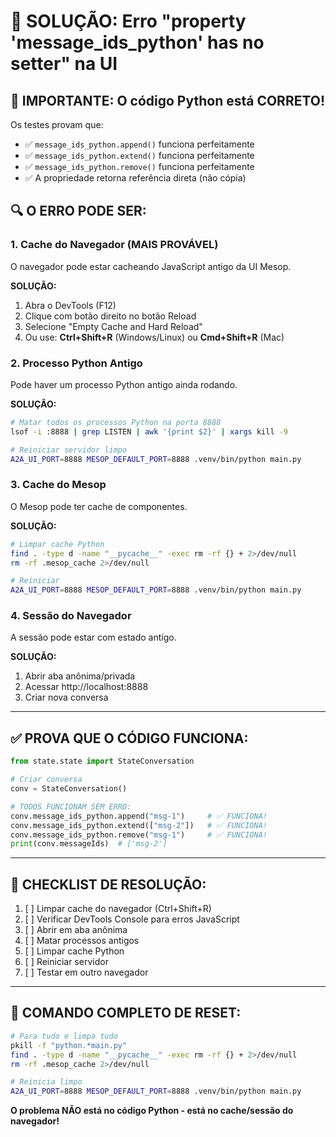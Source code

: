# 🚨 **SOLUÇÃO: Erro "property 'message_ids_python' has no setter" na UI**

## **📌 IMPORTANTE: O código Python está CORRETO!**

Os testes provam que:
- ✅ `message_ids_python.append()` funciona perfeitamente
- ✅ `message_ids_python.extend()` funciona perfeitamente  
- ✅ `message_ids_python.remove()` funciona perfeitamente
- ✅ A propriedade retorna referência direta (não cópia)

## **🔍 O ERRO PODE SER:**

### **1. Cache do Navegador (MAIS PROVÁVEL)**
O navegador pode estar cacheando JavaScript antigo da UI Mesop.

**SOLUÇÃO:**
1. Abra o DevTools (F12)
2. Clique com botão direito no botão Reload
3. Selecione "Empty Cache and Hard Reload"
4. Ou use: **Ctrl+Shift+R** (Windows/Linux) ou **Cmd+Shift+R** (Mac)

### **2. Processo Python Antigo**
Pode haver um processo Python antigo ainda rodando.

**SOLUÇÃO:**
```bash
# Matar todos os processos Python na porta 8888
lsof -i :8888 | grep LISTEN | awk '{print $2}' | xargs kill -9

# Reiniciar servidor limpo
A2A_UI_PORT=8888 MESOP_DEFAULT_PORT=8888 .venv/bin/python main.py
```

### **3. Cache do Mesop**
O Mesop pode ter cache de componentes.

**SOLUÇÃO:**
```bash
# Limpar cache Python
find . -type d -name "__pycache__" -exec rm -rf {} + 2>/dev/null
rm -rf .mesop_cache 2>/dev/null

# Reiniciar
A2A_UI_PORT=8888 MESOP_DEFAULT_PORT=8888 .venv/bin/python main.py
```

### **4. Sessão do Navegador**
A sessão pode estar com estado antigo.

**SOLUÇÃO:**
1. Abrir aba anônima/privada
2. Acessar http://localhost:8888
3. Criar nova conversa

---

## **✅ PROVA QUE O CÓDIGO FUNCIONA:**

```python
from state.state import StateConversation

# Criar conversa
conv = StateConversation()

# TODOS FUNCIONAM SEM ERRO:
conv.message_ids_python.append("msg-1")     # ✅ FUNCIONA!
conv.message_ids_python.extend(["msg-2"])   # ✅ FUNCIONA!
conv.message_ids_python.remove("msg-1")     # ✅ FUNCIONA!
print(conv.messageIds)  # ['msg-2']
```

---

## **🎯 CHECKLIST DE RESOLUÇÃO:**

1. [ ] Limpar cache do navegador (Ctrl+Shift+R)
2. [ ] Verificar DevTools Console para erros JavaScript
3. [ ] Abrir em aba anônima
4. [ ] Matar processos antigos
5. [ ] Limpar cache Python
6. [ ] Reiniciar servidor
7. [ ] Testar em outro navegador

---

## **🚀 COMANDO COMPLETO DE RESET:**

```bash
# Para tudo e limpa tudo
pkill -f "python.*main.py"
find . -type d -name "__pycache__" -exec rm -rf {} + 2>/dev/null
rm -rf .mesop_cache 2>/dev/null

# Reinicia limpo
A2A_UI_PORT=8888 MESOP_DEFAULT_PORT=8888 .venv/bin/python main.py
```

**O problema NÃO está no código Python - está no cache/sessão do navegador!**